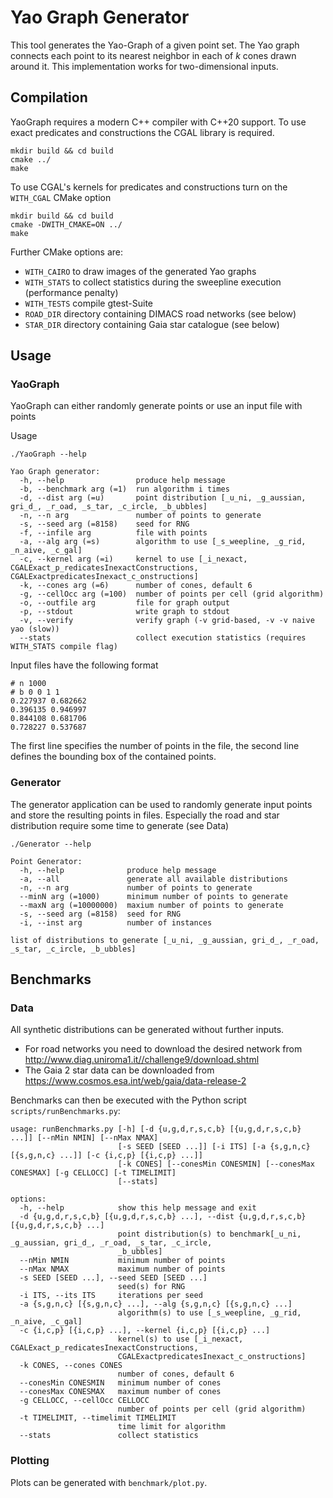 # Yao Graph Generator

This tool generates the Yao-Graph of a given point set.
The Yao graph connects each point to its nearest neighbor in each of _k_ cones drawn around it.
This implementation works for two-dimensional inputs.

## Compilation

YaoGraph requires a modern C++ compiler with C++20 support.
To use exact predicates and constructions the CGAL library is required.

```shell
mkdir build && cd build
cmake ../
make
```

To use CGAL's kernels for predicates and constructions turn on the `WITH_CGAL` CMake option

```shell
mkdir build && cd build
cmake -DWITH_CMAKE=ON ../
make
```

Further CMake options are:
- `WITH_CAIRO` to draw images of the generated Yao graphs
- `WITH_STATS` to collect statistics during the sweepline execution (performance penalty)
- `WITH_TESTS` compile gtest-Suite
- `ROAD_DIR` directory containing DIMACS road networks (see below)
- `STAR_DIR` directory containing Gaia star catalogue (see below)

## Usage

### YaoGraph

YaoGraph can either randomly generate points or use an input file with points

Usage
```shell
./YaoGraph --help

Yao Graph generator:
  -h, --help                produce help message
  -b, --benchmark arg (=1)  run algorithm i times
  -d, --dist arg (=u)       point distribution [_u_ni, _g_aussian, gri_d_, _r_oad, _s_tar, _c_ircle, _b_ubbles]
  -n, --n arg               number of points to generate
  -s, --seed arg (=8158)    seed for RNG
  -f, --infile arg          file with points
  -a, --alg arg (=s)        algorithm to use [_s_weepline, _g_rid, _n_aive, _c_gal]
  -c, --kernel arg (=i)     kernel to use [_i_nexact, CGALExact_p_redicatesInexactConstructions, CGALExactpredicatesInexact_c_onstructions]
  -k, --cones arg (=6)      number of cones, default 6
  -g, --cellOcc arg (=100)  number of points per cell (grid algorithm)
  -o, --outfile arg         file for graph output
  -p, --stdout              write graph to stdout
  -v, --verify              verify graph (-v grid-based, -v -v naive yao (slow))
  --stats                   collect execution statistics (requires WITH_STATS compile flag)

```

Input files have the following format
```shell
# n 1000
# b 0 0 1 1
0.227937 0.682662
0.396135 0.946997
0.844108 0.681706
0.728227 0.537687
```

The first line specifies the number of points in the file, 
the second line defines the bounding box of the contained points.

### Generator

The generator application can be used to randomly generate input points and store the resulting points in files.
Especially the road and star distribution require some time to generate (see Data)

```shell
./Generator --help

Point Generator:
  -h, --help              produce help message
  -a, --all               generate all available distributions
  -n, --n arg             number of points to generate
  --minN arg (=1000)      minimum number of points to generate
  --maxN arg (=10000000)  maxium number of points to generate
  -s, --seed arg (=8158)  seed for RNG
  -i, --inst arg          number of instances

list of distributions to generate [_u_ni, _g_aussian, gri_d_, _r_oad, _s_tar, _c_ircle, _b_ubbles]
```

## Benchmarks

### Data

All synthetic distributions can be generated without further inputs.
- For road networks you need to download the desired network from http://www.diag.uniroma1.it//challenge9/download.shtml
- The Gaia 2 star data can be downloaded from https://www.cosmos.esa.int/web/gaia/data-release-2

Benchmarks can then be executed with the Python script `scripts/runBenchmarks.py`:

```shell
usage: runBenchmarks.py [-h] [-d {u,g,d,r,s,c,b} [{u,g,d,r,s,c,b} ...]] [--nMin NMIN] [--nMax NMAX]
                        [-s SEED [SEED ...]] [-i ITS] [-a {s,g,n,c} [{s,g,n,c} ...]] [-c {i,c,p} [{i,c,p} ...]]
                        [-k CONES] [--conesMin CONESMIN] [--conesMax CONESMAX] [-g CELLOCC] [-t TIMELIMIT]
                        [--stats]

options:
  -h, --help            show this help message and exit
  -d {u,g,d,r,s,c,b} [{u,g,d,r,s,c,b} ...], --dist {u,g,d,r,s,c,b} [{u,g,d,r,s,c,b} ...]
                        point distribution(s) to benchmark[_u_ni, _g_aussian, gri_d_, _r_oad, _s_tar, _c_ircle,
                        _b_ubbles]
  --nMin NMIN           minimum number of points
  --nMax NMAX           maximum number of points
  -s SEED [SEED ...], --seed SEED [SEED ...]
                        seed(s) for RNG
  -i ITS, --its ITS     iterations per seed
  -a {s,g,n,c} [{s,g,n,c} ...], --alg {s,g,n,c} [{s,g,n,c} ...]
                        algorithm(s) to use [_s_weepline, _g_rid, _n_aive, _c_gal]
  -c {i,c,p} [{i,c,p} ...], --kernel {i,c,p} [{i,c,p} ...]
                        kernel(s) to use [_i_nexact, CGALExact_p_redicatesInexactConstructions,
                        CGALExactpredicatesInexact_c_onstructions]
  -k CONES, --cones CONES
                        number of cones, default 6
  --conesMin CONESMIN   minimum number of cones
  --conesMax CONESMAX   maximum number of cones
  -g CELLOCC, --cellOcc CELLOCC
                        number of points per cell (grid algorithm)
  -t TIMELIMIT, --timelimit TIMELIMIT
                        time limit for algorithm
  --stats               collect statistics

```

### Plotting

Plots can be generated with `benchmark/plot.py`.




